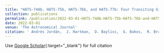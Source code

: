 ```yaml
---
title: "HATS-74Ab, HATS-75b, HATS-76b, and HATS-77b: Four Transiting Giant Planets Around K and M Dwarfs"
collection: publications
permalink: /publication/2022-03-01-HATS-74Ab-HATS-75b-HATS-76b-and-HATS-77b-Four-Transiting-Giant-Planets-Around-K-and-M-Dwarfs
date: 2022-03-01
venue: 'The Astronomical Journal'
citation: ' Andrés Jordán,  J. Hartman,  D. Bayliss,  G. Bakos,  R. Brahm,  E. Bryant,  Z. Csubry,  Th. Henning,  M. Hobson,  L. Mancini,  K. Penev,  M. Rabus,  V. Suc,  M. de Val-Borro,  J. Wallace,  K. Barkaoui,  David Ciardi,  K. Collins,  E. Esparza-Borges,  E. Furlan,  T. Gan,  Z. Benkhaldoun,  M. Ghachoui,  M. Gillon,  S. Howell,  E. Jehin,  A. Fukui,  K. Kawauchi,  J. Livingston,  R. Luque,  R. Matson,  E. Matthews,  H. Osborn,  F. Murgas,  Norio Narita,  E. Palle,  H. Parvianen,  W. Waalkes, &quot;HATS-74Ab, HATS-75b, HATS-76b, and HATS-77b: Four Transiting Giant Planets Around K and M Dwarfs.&quot; The Astronomical Journal, 2022.'
---
```

Use [Google Scholar](https://scholar.google.com/scholar?q=HATS+74Ab,+HATS+75b,+HATS+76b,+and+HATS+77b:+Four+Transiting+Giant+Planets+Around+K+and+M+Dwarfs){:target="_blank"} for full citation